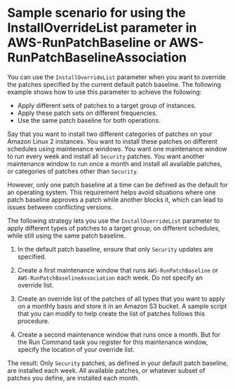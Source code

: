 # Sample scenario for using the InstallOverrideList parameter in AWS\-RunPatchBaseline or AWS\-RunPatchBaselineAssociation<a name="override-list-scenario"></a>

You can use the `InstallOverrideList` parameter when you want to override the patches specified by the current default patch baseline\. The following example shows how to use this parameter to achieve the following:
+ Apply different sets of patches to a target group of instances\.
+ Apply these patch sets on different frequencies\.
+ Use the same patch baseline for both operations\.

Say that you want to install two different categories of patches on your Amazon Linux 2 instances\. You want to install these patches on different schedules using maintenance windows\. You want one maintenance window to run every week and install all `Security` patches\. You want another maintenance window to run once a month and install all available patches, or categories of patches other than `Security`\. 

However, only one patch baseline at a time can be defined as the default for an operating system\. This requirement helps avoid situations where one patch baseline approves a patch while another blocks it, which can lead to issues between conflicting versions\.

The following strategy lets you use the `InstallOverrideList` parameter to apply different types of patches to a target group, on different schedules, while still using the same patch baseline\.

1. In the default patch baseline, ensure that only `Security` updates are specified\.

1. Create a first maintenance window that runs `AWS-RunPatchBaseline` or `AWS-RunPatchBaselineAssociation` each week\. Do not specify an override list\.

1. Create an override list of the patches of all types that you want to apply on a monthly basis and store it in an Amazon S3 bucket\. A sample script that you can modify to help create the list of patches follows this procedure\. 

1. Create a second maintenance window that runs once a month\. But for the Run Command task you register for this maintenance window, specify the location of your override list\.

The result: Only `Security` patches, as defined in your default patch baseline, are installed each week\. All available patches, or whatever subset of patches you define, are installed each month\.